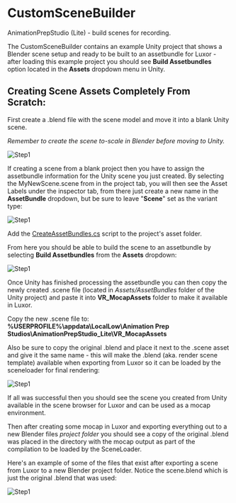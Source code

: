 # CustomSceneBuilder
AnimationPrepStudio (Lite) - build scenes for recording. 

The CustomSceneBuilder contains an example Unity project that shows a Blender scene setup and ready to be built to an assetbundle for Luxor - after loading this example project you should see **Build Assetbundles** option located in the **Assets** dropdown menu in Unity.


## Creating Scene Assets Completely From Scratch:

First create a .blend file with the scene model and move it into a blank Unity scene.

*Remember to create the scene to-scale in Blender before moving to Unity.*

![Step1](https://imgur.com/djdF40W.png)

If creating a scene from a blank project then you have to assign the assetbundle information for the Unity scene you just created. By selecting the MyNewScene.scene from in the project tab, you will then see the Asset Labels under the inspector tab, from there just create a new name in the **AssetBundle** dropdown, but be sure to leave "**Scene**" set as the variant type:

![Step1](https://imgur.com/nOw9AqE.png)

Add the [CreateAssetBundles.cs](https://github.com/guiglass/CustomSceneBuilder/blob/master/Project/Assets/AnimPrep/Scripts/CreateAssetBundles.cs "CreateAssetBundles.cs") script to the project's asset folder.



From here you should be able to build the scene to an assetbundle by selecting **Build Assetbundles** from the **Assets** dropdown:

![Step1](https://imgur.com/mytvIic.png)

Once Unity has finished processing the assetbundle you can then copy the newly created .scene file (located in *Assets/AssetBundles* folder of the Unity project) and paste it into **VR_MocapAssets** folder to make it available in Luxor. 

Copy the new .scene file to: **%USERPROFILE%\appdata\LocalLow\Animation Prep Studios\AnimationPrepStudio_Lite\VR_MocapAssets**

Also be sure to copy the original .blend and place it next to the .scene asset and give it the same name - this will make the .blend (aka. render scene template) available when exporting from Luxor so it can be loaded by the sceneloader for final rendering:

![Step1](https://imgur.com/lyLAfea.png)


If all was successful then you should see the scene you created from Unity available in the scene browser for Luxor and can be used as a mocap environment.

Then after creating some mocap in Luxor and exporting everything out to a new Blender files *project folder* you should see a copy of the original .blend was placed in the directory with the mocap output as part of the compilation to be loaded by the SceneLoader. 

Here's an example of some of the files that exist after exporting a scene from Luxor to a new Blender project folder. Notice the scene.blend which is just the original .blend that was used:

![Step1](https://imgur.com/zuxcy8X.png)
